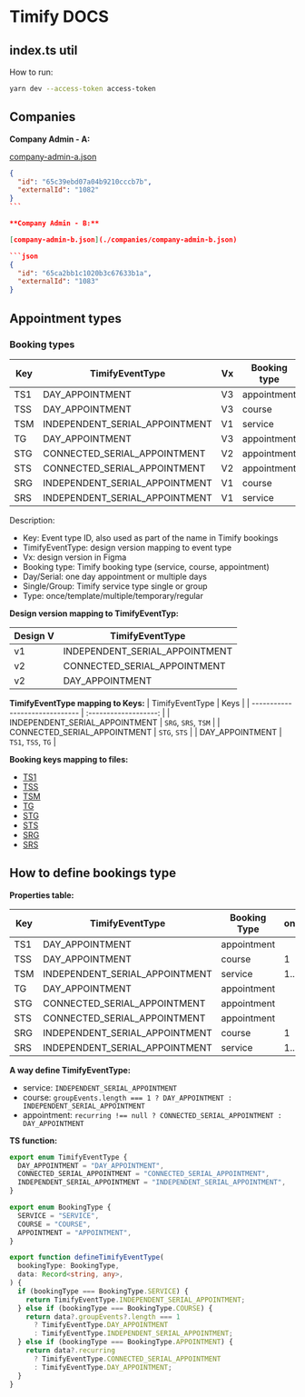 # Timify DOCS

## index.ts util

How to run:

```sh
yarn dev --access-token access-token
```

## Companies

**Company Admin - A:**

[company-admin-a.json](./companies/company-admin-a.json)

````json
{
  "id": "65c39ebd07a04b9210cccb7b",
  "externalId": "1082"
}
```

**Company Admin - B:**

[company-admin-b.json](./companies/company-admin-b.json)

```json
{
  "id": "65ca2bb1c1020b3c67633b1a",
  "externalId": "1083"
}
````

## Appointment types

### Booking types

| Key | TimifyEventType                | Vx  | Booking type | Day/Serial | Single/Group | Type      |
| --- | ------------------------------ | --- | ------------ | ---------- | ------------ | --------- |
| TS1 | DAY_APPOINTMENT                | V3  | appointment  | day        | single       | once      |
| TSS | DAY_APPOINTMENT                | V3  | course       | day        | single       | template  |
| TSM | INDEPENDENT_SERIAL_APPOINTMENT | V1  | service      | day        | single       | multiple  |
| TG  | DAY_APPOINTMENT                | V3  | appointment  | day        | group        |           |
| STG | CONNECTED_SERIAL_APPOINTMENT   | V2  | appointment  | serial     | group        | temporary |
| STS | CONNECTED_SERIAL_APPOINTMENT   | V2  | appointment  | serial     | single       | temporary |
| SRG | INDEPENDENT_SERIAL_APPOINTMENT | V1  | course       | serial     | group        | regular   |
| SRS | INDEPENDENT_SERIAL_APPOINTMENT | V1  | service      | serial     | single       | regular   |

Description:

- Key: Event type ID, also used as part of the name in Timify bookings
- TimifyEventType: design version mapping to event type
- Vx: design version in Figma
- Booking type: Timify booking type (service, course, appointment)
- Day/Serial: one day appointment or multiple days
- Single/Group: Timify service type single or group
- Type: once/template/multiple/temporary/regular

**Design version mapping to TimifyEventTyp:**

| Design V | TimifyEventType                |
| -------- | ------------------------------ |
| v1       | INDEPENDENT_SERIAL_APPOINTMENT |
| v2       | CONNECTED_SERIAL_APPOINTMENT   |
| v2       | DAY_APPOINTMENT                |

**TimifyEventType mapping to Keys:**
| TimifyEventType | Keys |
| ------------------------------ | :-------------------: |
| INDEPENDENT_SERIAL_APPOINTMENT | `SRG`, `SRS`, `TSM` |
| CONNECTED_SERIAL_APPOINTMENT | `STG`, `STS` |
| DAY_APPOINTMENT | `TS1`, `TSS`, `TG` |

**Booking keys mapping to files:**

- [TS1](./data/Company%20Admin%20-%20A/bookings/appointments/6601c37248e397683a4d4b73%20-%20TS1%20Gruppenbuchung%201%20TN%20einmalig%20exklusives%20VIP%20Coaching%20im%20Februar.json)
- [TSS](./data/Company%20Admin%20-%20A/bookings/courses/6601ca648975bf54679e9a48%20-%20TSS%20Gruppenleistung%20Tages-Termin%201TN%20-%20Meet%20the%20boss.json)
- [TSM](./data/Company%20Admin%20-%20A/bookings/services/65fc2c633d7c1e6ce4c235bf%20-%20TSM%20Leistung%20Regulär%20Einzeln%20-%20Betriebsarzt.json)
- [TG](./data/Company%20Admin%20-%20A/bookings/appointments/6601c29d9343f0d8360dbe8a%20-%20TG%20Gruppenbuchung%20mehrere%20TN%20einmalig%20Tagesseminar%20für%20Führungskräfte.json)
- [STG](./data/Company%20Admin%20-%20A//bookings/appointments/6601c20a5cdab7a34f9498dd%20-%20STG%20Gruppenbuchung%20mehrere%20TN%20Serientermin%20temporär%20-%20Rückenfit%203-Wochen-Kurs.json)
- [STS](./data/Company%20Admin%20-%20A/bookings/appointments/6601c24c8b7cc5562cb44940%20-%20STS%20Gruppenbuchung%201%20TN%20Serientermin%20BEM%206%20Wochen%20Coaching%20Programm.json)
- [SRG](./data/Company%20Admin%20-%20A/bookings/courses/65fc2c96be304f3b4dc9d278%20-%20SRG%20Gruppenleistung%20Serientermin%20mehrere%20TN%20+%20getrennt%20-%20Bewegte%20Pause.json)
- [SRS](./data/Company%20Admin%20-%20A/bookings/services/6601c9c7e6cc7b523a0a8056%20-%20SRS%20Leistung%20Serientermin%201TN%20-%20exkl.%20VIP%20Coaching.json)

## How to define bookings type

**Properties table:**

| Key | TimifyEventType                | Booking Type | onDays | slots | recurring | groupEvents | bookings | course  | isCourse | service | maxParticipants |
| --- | ------------------------------ | ------------ | ------ | ----- | --------- | ----------- | -------- | ------- | -------- | ------- | --------------- |
| TS1 | DAY_APPOINTMENT                | appointment  |        |       | null      | null        | 1        |         | true     | null    | 1               |
| TSS | DAY_APPOINTMENT                | course       | 1      | 1     |           | 1           |          | != null |          |         | 15              |
| TSM | INDEPENDENT_SERIAL_APPOINTMENT | service      | 1...x  | 1...x |           |             |          |         |          | != null |                 |
| TG  | DAY_APPOINTMENT                | appointment  |        |       | null      |             | 1        |         | true     | null    | 14              |
| STG | CONNECTED_SERIAL_APPOINTMENT   | appointment  |        |       | != null   |             | 1...x    |         | true     | null    | 15              |
| STS | CONNECTED_SERIAL_APPOINTMENT   | appointment  |        |       | != null   |             | 1...x    |         | true     | null    | 1               |
| SRG | INDEPENDENT_SERIAL_APPOINTMENT | course       | 1      | 0     |           | 0           |          | != null |          |         | 15              |
| SRS | INDEPENDENT_SERIAL_APPOINTMENT | service      | 1...x  | 1...x |           |             |          |         |          | != null |                 |

**A way define TimifyEventType:**

- service: `INDEPENDENT_SERIAL_APPOINTMENT`
- course: `groupEvents.length === 1 ? DAY_APPOINTMENT : INDEPENDENT_SERIAL_APPOINTMENT`
- appointment: `recurring !== null ? CONNECTED_SERIAL_APPOINTMENT : DAY_APPOINTMENT`

**TS function:**

```ts
export enum TimifyEventType {
  DAY_APPOINTMENT = "DAY_APPOINTMENT",
  CONNECTED_SERIAL_APPOINTMENT = "CONNECTED_SERIAL_APPOINTMENT",
  INDEPENDENT_SERIAL_APPOINTMENT = "INDEPENDENT_SERIAL_APPOINTMENT",
}

export enum BookingType {
  SERVICE = "SERVICE",
  COURSE = "COURSE",
  APPOINTMENT = "APPOINTMENT",
}

export function defineTimifyEventType(
  bookingType: BookingType,
  data: Record<string, any>,
) {
  if (bookingType === BookingType.SERVICE) {
    return TimifyEventType.INDEPENDENT_SERIAL_APPOINTMENT;
  } else if (bookingType === BookingType.COURSE) {
    return data?.groupEvents?.length === 1
      ? TimifyEventType.DAY_APPOINTMENT
      : TimifyEventType.INDEPENDENT_SERIAL_APPOINTMENT;
  } else if (bookingType === BookingType.APPOINTMENT) {
    return data?.recurring
      ? TimifyEventType.CONNECTED_SERIAL_APPOINTMENT
      : TimifyEventType.DAY_APPOINTMENT;
  }
}
```
